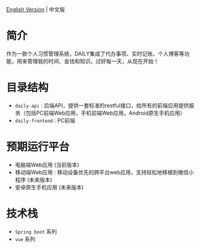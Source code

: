 [English Version](./README.md) | 中文版 

# 简介 
作为一款个人习惯管理系统，DAILY集成了代办事项、实时记账、个人博客等功能，用来管理我的时间、金钱和知识。过好每一天，从现在开始！

# 目录结构
- `daily-api` : 后端API，提供一套标准的restful接口，给所有的前端应用提供服务（包括PC前端Web应用，手机前端Web应用，Android原生手机应用）
- `daily-frontend` : PC前端

# 预期运行平台
- 电脑端Web应用 (当前版本)
- 移动端Web应用 : 移动设备优先的跨平台web应用，支持轻松地移植到微信小程序 (未来版本)
- 安卓原生手机应用 (未来版本)

# 技术栈
- `Spring boot` 系列
- `vue` 系列
